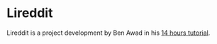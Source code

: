 # Lireddit

Lireddit is a project development by Ben Awad in his <a href="https://www.youtube.com/watch?v=I6ypD7qv3Z8&feature=youtu.be">14 hours tutorial</a>.

